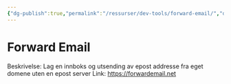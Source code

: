 ```yaml
---
{"dg-publish":true,"permalink":"/ressurser/dev-tools/forward-email/","dgHomeLink":true,"dgPassFrontmatter":false}
---
```



# Forward Email

Beskrivelse: Lag en innboks og utsending av epost addresse fra eget domene uten en epost server
Link: https://forwardemail.net